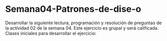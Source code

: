 # Semana04-Patrones-de-dise-o
Desarrollar la siguiente lectura, programación y resolución de preguntas de la actividad 02 de la semana 04. Este ejercicio es grupal y será calificada.  Clases iniciales para desarrollar el ejercicio:
